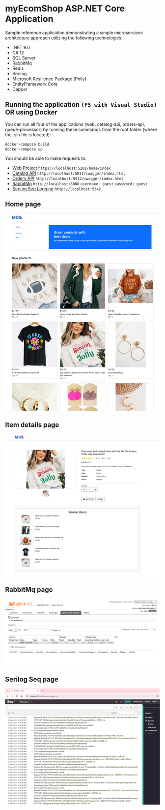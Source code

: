 # myEcomShop ASP.NET Core Application

Sample reference application demonstrating a simple microservices architecture approach utilizing the following technologies:

- .NET 9.0
- C# 12
- SQL Server
- RabbitMq
- Redis
- Serilog
- Microsoft Resilience Package (Polly)
- EntityFramework Core
- Dapper


## Running the application `(F5 with Visual Studio)` OR using Docker

You can run all four of the applications (web, catalog-api, orders-api, queue-processor) by running these commands from the root folder (where the .sln file is located):

```
docker-compose build
docker-compose up
```

You should be able to make requests to: 

- [Web Project](https://localhost:5201/home/index) `https://localhost:5201/home/index`
- [Catalog API](http://localhost:5011/swagger/index.html) `http://localhost:5011/swagger/index.html`
- [Orders API](http://localhost:5012/swagger/index.html) `http://localhost:5012/swagger/index.html`
- [RabbitMq](http://localhost:8088/) `http://localhost:8088` `username: guest` `password: guest`
- [Serilog Seq Logging](http://localhost:5342) `http://localhost:5342`



## Home page

![myEcomShop landing page screenshot](https://raw.githubusercontent.com/tenzinkabsang/myecomshop/main/.github/images/landing.png)

## Item details page

![myEcomShop details page](https://raw.githubusercontent.com/tenzinkabsang/myecomshop/main/.github/images/product-details.png)

## RabbitMq page
![myEcomShop Rabbit page](https://raw.githubusercontent.com/tenzinkabsang/myecomshop/main/.github/images/rabbitmq-queue.png)

## Serilog Seq page
![myEcomShop Seqs page](https://raw.githubusercontent.com/tenzinkabsang/myecomshop/main/.github/images/seq.png)
